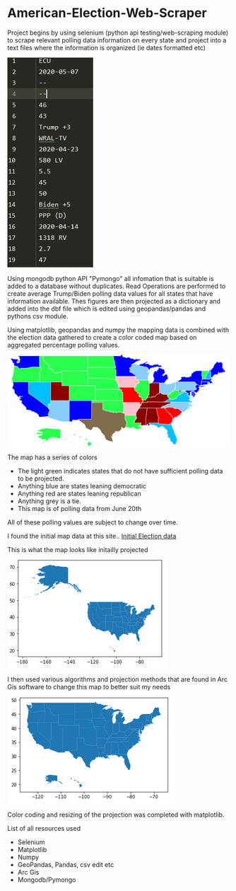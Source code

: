 # American-Election-Web-Scraper
Project begins by using selenium (python api testing/web-scraping module) to scrape relevant polling data information on every state and project into a text
files where the information is organized (ie dates formatted etc)

![text file snippet](images/edited_Data.PNG?raw=true "Sample Text File")

Using mongodb python API "Pymongo" all infomation that is suitable is added to a database without duplicates.
Read Operations are performed to create average Trump/Biden polling data values for all states that have information available.
Thes figures are then projected as a dictionary and added into the dbf file which is edited using geopandas/pandas and pythons csv module.

Using matplotlib, geopandas and numpy the mapping data is combined with the election data gathered to create a color coded map based on aggregated percentage polling values.
  

![electoral_Map](images/electoral_Map.PNG?raw=true "Electoral Map")

The map has a series of colors
* The light green indicates states that do not have sufficient polling data to be projected.
* Anything blue are states leaning democratic
* Anything red are states leaning republican
* Anything grey is a tie.
* This map is of polling data from June 20th

All of these polling values are subject to change over time.

I found the initial map data at this site..
[Initial Election data](https://www.arcgis.com/home/item.html?id=f7f805eb65eb4ab787a0a3e1116ca7e5)

This is what the map looks like initailly projected

![ Initial Electoral Map](images/inital_MapPNG.PNG?raw=true "Electoral Map")

I then used various algorithms and projection methods that are found in Arc Gis software to change this map to better suit my needs

![ Edited Electoral Map](images/edited_MapPNG.PNG?raw=true "Electoral Map")

Color coding and resizing of the projection was completed with matplotlib.

List of all resources used
* Selenium
* Matplotlib
* Numpy
* GeoPandas, Pandas, csv edit etc
* Arc Gis
* Mongodb/Pymongo


